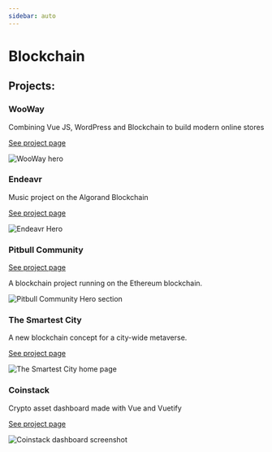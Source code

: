 ```yaml
---
sidebar: auto
---
```


# Blockchain

## Projects:

### WooWay
Combining Vue JS, WordPress and Blockchain to build modern online stores

[See project page](/work/blockchain/wooway.md)

![WooWay hero](/images/work/wooway/wooway-hero.jpg)

### Endeavr
Music project on the Algorand Blockchain

[See project page](/work/blockchain/endeavr.md)

![Endeavr Hero](/images/work/endeavr/endeavr-new-bg.png)

### Pitbull Community

[See project page](/work/blockchain/pitbull-community.md)

A blockchain project running on the Ethereum blockchain. 

![Pitbull Community Hero section](/images/work/pitbull/pitbull-hero.png)

### The Smartest City
A new blockchain concept for a city-wide metaverse.

[See project page](/work/blockchain/the-smartest-city.md)

![The Smartest City home page](/images/work/the-smartest-city/the-smartest-city.png)

### Coinstack
Crypto asset dashboard made with Vue and Vuetify

[See project page](/work/blockchain/coinstack.md)

![Coinstack dashboard screenshot](/images/work/coinstack/coinstack-screenshot.png)